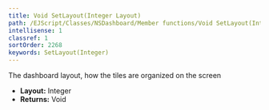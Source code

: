 ```yaml
---
title: Void SetLayout(Integer Layout)
path: /EJScript/Classes/NSDashboard/Member functions/Void SetLayout(Integer p_0)
intellisense: 1
classref: 1
sortOrder: 2268
keywords: SetLayout(Integer)
---
```



The dashboard layout, how the tiles are organized on the screen



* **Layout:** Integer
* **Returns:** Void


